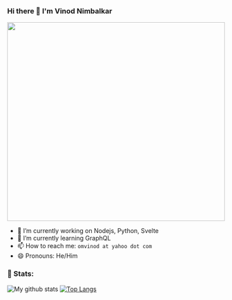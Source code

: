 ### Hi there 👋 I'm Vinod Nimbalkar
<img src="https://vimgif.vercel.app/api" rel="noreferrer noopener" width="100%" height="460px"/>

<!--
**vinodnimbalkar/vinodnimbalkar** is a ✨ _special_ ✨ repository because its `README.md` (this file) appears on your GitHub profile.

Here are some ideas to get you started:

- 🔭 I’m currently working on Nodejs, Python, Svelte
- 🌱 I’m currently learning GraphQL
- 👯 I’m looking to collaborate on 
- 🤔 I’m looking for help with ...
- 💬 Ask me about ...
- 😄 Pronouns: He/Him
- ⚡ Fun fact: ...
-->

- 🔭 I’m currently working on Nodejs, Python, Svelte
- 🌱 I’m currently learning GraphQL
- 📫 How to reach me: `omvinod at yahoo dot com`
- 😄 Pronouns: He/Him

### 📶 Stats:
![My github stats](https://github-readme-stats.vercel.app/api?username=vinodnimbalkar&show_icons=true&theme=dracula&count_private=true) [![Top Langs](https://github-readme-stats.vercel.app/api/top-langs/?username=vinodnimbalkar&theme=dracula&layout=compact)](https://github.com/anuraghazra/github-readme-stats)
